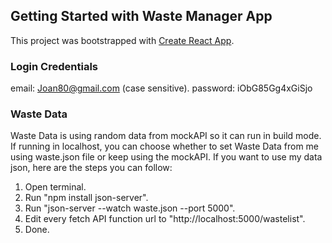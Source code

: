 ## Getting Started with Waste Manager App

This project was bootstrapped with [Create React App](https://github.com/facebook/create-react-app).

### Login Credentials

email: Joan80@gmail.com (case sensitive).
password: iObG85Gg4xGiSjo

### Waste Data

Waste Data is using random data from mockAPI so it can run in build mode. If running in localhost, you can choose whether to set Waste Data from me using waste.json file or keep using the mockAPI. If you want to use my data json, here are the steps you can follow:

1. Open terminal.
2. Run "npm install json-server".
3. Run "json-server --watch waste.json --port 5000".
4. Edit every fetch API function url to "http://localhost:5000/wastelist".
5. Done.


